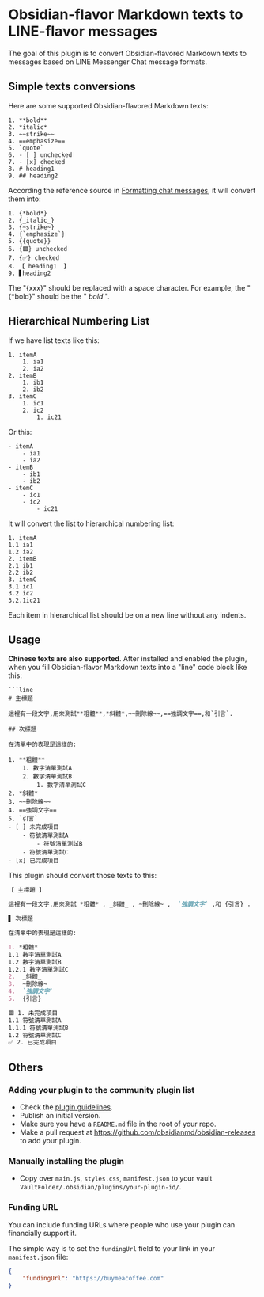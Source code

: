 # Obsidian-flavor Markdown texts to LINE-flavor messages

The goal of this plugin is to convert Obsidian-flavored Markdown texts to messages based on LINE Messenger Chat message formats. 

## Simple texts conversions

Here are some supported Obsidian-flavored Markdown texts:

```
1. **bold**
2. *italic*
3. ~~strike~~
4. ==emphasize==
5. `quote`
6. - [ ] unchecked
7. - [x] checked
8. # heading1
9. ## heading2
```

According the reference source in [Formatting chat messages](
"https://help.line.me/line/desktop/categoryId/50000280/3/pc?lang=en&contentId=20013876"), it will convert them into:

```
1. {*bold*}
2. {_italic_}
3. {~strike~}
4. {`emphasize`}
5. {{quote}}
6. {🟩} unchecked
7. {✅} checked
8. 【 heading1  】
9. ▋heading2
```

The "{xxx}" should be replaced with a space character. For example, the "{*bold}" should be the " *bold* ".

## Hierarchical Numbering List

If we have list texts like this:

```
1. itemA
	1. ia1
	2. ia2
2. itemB
	1. ib1
	2. ib2
3. itemC
	1. ic1
	2. ic2
		1. ic21
```

Or this:

```
- itemA
	- ia1
	- ia2
- itemB
	- ib1
	- ib2
- itemC
	- ic1
	- ic2
		- ic21
```


It will convert the list to hierarchical numbering list:

```
1. itemA
1.1 ia1
1.2 ia2
2. itemB
2.1 ib1
2.2 ib2
3. itemC
3.1 ic1
3.2 ic2
3.2.1ic21
```

Each item in hierarchical list should be on a new line without any indents.

## Usage

**Chinese texts are also supported**. After installed and enabled the plugin, when you fill Obsidian-flavor Markdown texts into a "line" code block like this:

```
```line
# 主標題

這裡有一段文字,用來測試**粗體**,*斜體*,~~刪除線~~,==強調文字==,和`引言`.

## 次標題

在清單中的表現是這樣的:

1. **粗體**
	1. 數字清單測試A
	2. 數字清單測試B
		1. 數字清單測試C
2. *斜體*
3. ~~刪除線~~
4. ==強調文字==
5. `引言`
- [ ] 未完成項目
	- 符號清單測試A
		- 符號清單測試B
	- 符號清單測試C
- [x] 已完成項目
```


This plugin should convert those texts to this:


```markdown
【 主標題 】

這裡有一段文字,用來測試 *粗體* , _斜體_ , ~刪除線~ ,  `強調文字` ,和 {引言} .

▋ 次標題

在清單中的表現是這樣的:

1. *粗體*
1.1 數字清單測試A
1.2 數字清單測試B
1.2.1 數字清單測試C
2.  _斜體_ 
3.  ~刪除線~ 
4.  `強調文字` 
5.  {引言} 

🟩 1. 未完成項目
1.1 符號清單測試A
1.1.1 符號清單測試B
1.2 符號清單測試C
✅ 2. 已完成項目
```


## Others

### Adding your plugin to the community plugin list

- Check the [plugin guidelines](https://docs.obsidian.md/Plugins/Releasing/Plugin+guidelines).
- Publish an initial version.
- Make sure you have a `README.md` file in the root of your repo.
- Make a pull request at https://github.com/obsidianmd/obsidian-releases to add your plugin.

### Manually installing the plugin

- Copy over `main.js`, `styles.css`, `manifest.json` to your vault `VaultFolder/.obsidian/plugins/your-plugin-id/`.

### Funding URL

You can include funding URLs where people who use your plugin can financially support it.

The simple way is to set the `fundingUrl` field to your link in your `manifest.json` file:

```json
{
    "fundingUrl": "https://buymeacoffee.com"
}
```
